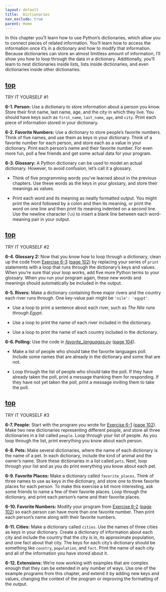 ```yaml
---
layout: default
title:  Dictionaries
nav_exclude: true
parent: Home
---
```


In this chapter you’ll learn how to use Python’s dictionaries, which
allow you to connect pieces of related information. You’ll learn how to
access the information once it’s in a dictionary and how to modify that
information. Because dictionaries can store an almost limitless amount
of information, I’ll show you how to loop through the data in a
dictionary. Additionally, you’ll learn to nest dictionaries inside
lists, lists inside dictionaries, and even dictionaries inside other
dictionaries.

## [top](#top)

TRY IT YOURSELF #1

<span id="ch6exe1"></span>**6-1. Person:** Use a dictionary to store
information about a person you know. Store their first name, last name,
age, and the city in which they live. You should have keys such as
`first_name`, `last_name`, `age`, and `city`. Print each piece of
information stored in your dictionary.

<span id="ch6exe2"></span>**6-2. Favorite Numbers:** Use a dictionary to
store people&rsquo;s favorite numbers. Think of five names, and use them as
keys in your dictionary. Think of a favorite number for each person, and
store each as a value in your dictionary. Print each person&rsquo;s name and
their favorite number. For even more fun, poll a few friends and get
some actual data for your program.

<span id="ch6exe3"></span>**6-3. Glossary:** A Python dictionary can be
used to model an actual dictionary. However, to avoid confusion, let&rsquo;s
call it a glossary.

- Think of five programming words you&rsquo;ve learned about in the previous
chapters. Use these words as the keys in your glossary, and store their
meanings as values.

- Print each word and its meaning as neatly formatted output. You might
print the word followed by a colon and then its meaning, or print the
word on one line and then print its meaning indented on a second line.
Use the newline character (`\n`) to insert a blank line between each
word-meaning pair in your output.

## [top](#top)

TRY IT YOURSELF #2

<span id="ch6exe4"></span>**6-4. Glossary 2:** Now that you know how to
loop through a dictionary, clean up the code from [Exercise
6-3](#ch6exe3) ([page 102](#ch6exe3)) by replacing
your series of `print` statements with a loop that runs through the
dictionary&rsquo;s keys and values. When you&rsquo;re sure that your loop works, add
five more Python terms to your glossary. When you run your program
again, these new words and meanings should automatically be included in
the output.

<span id="ch6exe5"></span>**6-5. Rivers:** Make a dictionary containing
three major rivers and the country each river runs through. One
key-value pair might be `'nile': 'egypt'`.

- Use a loop to print a sentence about each river, such as *The Nile
runs through Egypt*.

- Use a loop to print the name of each river included in the dictionary.

- Use a loop to print the name of each country included in the
dictionary.

<span id="ch6exe6"></span>**6-6. Polling:** Use the code in
[*favorite_languages.py*](./favorite_languages.py) ([page 104](./favorite_languages.py)).

- Make a list of people who should take the favorite languages poll.
Include some names that are already in the dictionary and some that are
not.

- Loop through the list of people who should take the poll. If they have
already taken the poll, print a message thanking them for responding. If
they have not yet taken the poll, print a message inviting them to take
the poll.

## [top](#top)

TRY IT YOURSELF #3

<span id="ch6exe7"></span>**6-7. People:** Start with the program you
wrote for [Exercise 6-1]() ([page
102](#page_102)). Make two new dictionaries representing
different people, and store all three dictionaries in a list called
`people`. Loop through your list of people. As you loop through the
list, print everything you know about each person.

<span id="page_115"></span><span id="ch6exe8"></span>**6-8. Pets:** Make
several dictionaries, where the name of each dictionary is the name of a
pet. In each dictionary, include the kind of animal and the owner&rsquo;s
name. Store these dictionaries in a list called `pets`. Next, loop
through your list and as you do print everything you know about each
pet.

<span id="ch6exe9"></span>**6-9. Favorite Places:** Make a dictionary
called `favorite_places`. Think of three names to use as keys in the
dictionary, and store one to three favorite places for each person. To
make this exercise a bit more interesting, ask some friends to name a
few of their favorite places. Loop through the dictionary, and print
each person&rsquo;s name and their favorite places.

<span id="ch6exe10"></span>**6-10. Favorite Numbers:** Modify your
program from [Exercise 6-2]() ([page
102](#page_102)) so each person can have more than one favorite
number. Then print each person&rsquo;s name along with their favorite numbers.

<span id="ch6exe11"></span>**6-11. Cities:** Make a dictionary called
`cities`. Use the names of three cities as keys in your dictionary.
Create a dictionary of information about each city and include the
country that the city is in, its approximate population, and one fact
about that city. The keys for each city&rsquo;s dictionary should be something
like `country`, `population`, and `fact`. Print the name of each city
and all of the information you have stored about it.

<span id="ch6exe12"></span>**6-12. Extensions:** We&rsquo;re now working with
examples that are complex enough that they can be extended in any number
of ways. Use one of the example programs from this chapter, and extend
it by adding new keys and values, changing the context of the program or
improving the formatting of the output.

